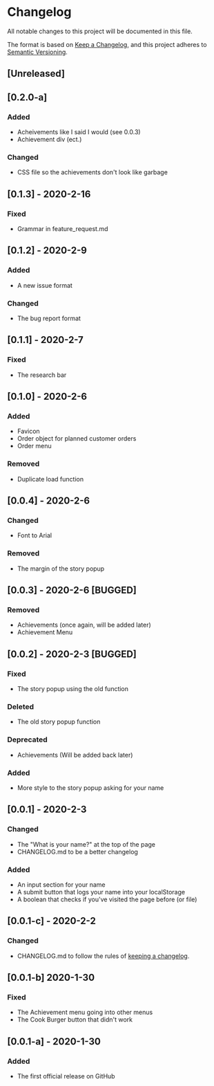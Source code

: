 # Changelog
All notable changes to this project will be documented in this file.

The format is based on [Keep a Changelog](https://keepachangelog.com/en/1.0.0/),
and this project adheres to [Semantic Versioning](https://semver.org/spec/v2.0.0.html).

## [Unreleased]

## [0.2.0-a]
### Added
- Acheivements like I said I would (see 0.0.3)
- Achievement div (ect.)
### Changed
- CSS file so the achievements don't look like garbage

## [0.1.3] - 2020-2-16
### Fixed
- Grammar in feature_request.md

## [0.1.2] - 2020-2-9
### Added
- A new issue format
### Changed
- The bug report format

## [0.1.1] - 2020-2-7
### Fixed
- The research bar

## [0.1.0] - 2020-2-6
### Added
- Favicon
- Order object for planned customer orders
- Order menu
### Removed
- Duplicate load function

## [0.0.4] - 2020-2-6
### Changed
- Font to Arial
### Removed
- The margin of the story popup

## [0.0.3] - 2020-2-6 [BUGGED]
### Removed
- Achievements (once again, will be added later)
- Achievement Menu

## [0.0.2] - 2020-2-3 [BUGGED]
### Fixed
- The story popup using the old function
### Deleted
- The old story popup function
### Deprecated
- Achievements (Will be added back later)
### Added
- More style to the story popup asking for your name

## [0.0.1] - 2020-2-3
### Changed
- The "What is your name?" at the top of the page
- CHANGELOG.md to be a better changelog
### Added
- An input section for your name
- A submit button that logs your name into your localStorage
- A boolean that checks if you've visited the page before (or file)

## [0.0.1-c] - 2020-2-2
### Changed
- CHANGELOG.md to follow the rules of [keeping a changelog](https://keepachangelog.com/en/1.0.0/).

## [0.0.1-b] 2020-1-30
### Fixed
- The Achievement menu going into other menus
- The Cook Burger button that didn't work

## [0.0.1-a] - 2020-1-30
### Added
- The first official release on GitHub